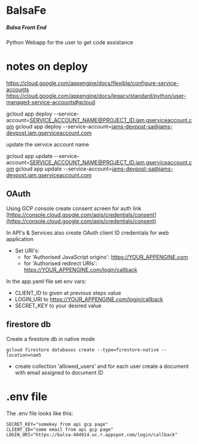 # BalsaFe

##### Balsa Front End 
Python Webapp for the user to get code assistance



# notes on deploy

https://cloud.google.com/appengine/docs/flexible/configure-service-accounts
https://cloud.google.com/appengine/docs/legacy/standard/python/user-managed-service-accounts#gcloud

gcloud app deploy --service-account=SERVICE_ACCOUNT_NAME@PROJECT_ID.iam.gserviceaccount.com
gcloud app deploy --service-account=jams-devpost-sa@jams-devpost.iam.gserviceaccount.com

update the service account name

gcloud app update --service-account=SERVICE_ACCOUNT_NAME@PROJECT_ID.iam.gserviceaccount.com
gcloud app update --service-account=jams-devpost-sa@jams-devpost.iam.gserviceaccount.com




## OAuth

Using GCP console create consent screen for auth link [https://console.cloud.google.com/apis/credentials/consent](https://console.cloud.google.com/apis/credentials/consent) 

In API's & Services also create OAuth client ID credentials for web application
- Set URI's:
    - for 'Authorised JavaScript origins': https://YOUR_APPENGINE.com
    - for 'Authorised redirect URIs': https://YOUR_APPENGINE.com/login/callback

In the app.yaml file set env vars:
- CLIENT_ID to given at previous steps value
- LOGIN_URI to https://YOUR_APPENGINE.com/login/callback
- SECRET_KEY to your desired value




## firestore db

Create a firestore db in native mode
```
gcloud firestore databases create --type=firestore-native --location=nam5
```
- create collection 'allowed_users' and for each user create a document with email assigned to document ID

# .env file

The .env file looks like this:

```
SECRET_KEY="somekey from api gcp page"
CLIENT_ID="some email from api gcp page"
LOGIN_URI="https://balsa-404914.uc.r.appspot.com/login/callback"
```